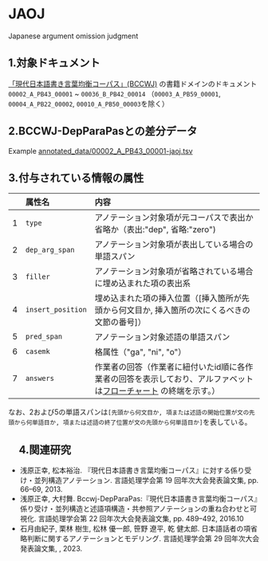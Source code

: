 # JAOJ
Japanese argument omission  judgment

## 1.対象ドキュメント
[「現代日本語書き言葉均衡コーパス」(BCCWJ)](https://clrd.ninjal.ac.jp/bccwj/) の書籍ドメインのドキュメント`00002_A_PB43_00001` ~ `00036_B_PB42_00014`
（`00003_A_PB59_00001`, `00004_A_PB22_00002`, `00010_A_PB50_00003`を除く）


## 2.BCCWJ-DepParaPasとの差分データ
Example [annotated_data/00002_A_PB43_00001-jaoj.tsv](https://github.com/tohoku-edunlp/JAOJ/blob/main/annotated_data/00002_A_PB43_00001-jaoj.tsv)

## 3.付与されている情報の属性
| |属性名 |内容 |
|:---|:---|:---|
|1 |`type` |アノテーション対象項が元コーパスで表出か省略か（表出:"dep", 省略:"zero") | 
|2 |`dep_arg_span` |アノテーション対象項が表出している場合の単語スパン |
|3 |`filler` |アノテーション対象項が省略されている場合に埋め込まれた項の表出系 |
|4 |`insert_position` |埋め込まれた項の挿入位置（[挿入箇所が先頭から何文目か, 挿入箇所の次にくるべきの文節の番号]） | 
|5 |`pred_span` |アノテーション対象述語の単語スパン|
|6 |`casemk`|格属性（"ga", "ni", "o"） |
|7 |`answers` |作業者の回答（作業者に紐付いたid順に各作業者の回答を表示しており、アルファベットは[フローチャート](https://github.com/tohoku-edunlp/JAOJ/blob/main/decision_tree.pdf) の終端を示す。） |

なお、2および5の単語スパンは`[先頭から何文目か, 項または述語の開始位置が文の先頭から何単語目か, 項または述語の終了位置が文の先頭から何単語目か]`を表している。

## 　4.関連研究
- 浅原正幸, 松本裕治. 『現代日本語書き言葉均衡コーパス』に対する係り受け・並列構造アノテーション. 言語処理学会第 19 回年次大会発表論文集, pp. 66–69, 2013.
- 浅原正幸, 大村舞. Bccwj-DepParaPas:『現代日本語書き言葉均衡コーパス』係り受け・並列構造と述語項構造・共参照アノテーションの重ね合わせと可視化. 言語処理学会第 22 回年次大会発表論文集, pp. 489–492, 2016.10
- 石月由紀子, 栗林 樹生, 松林 優一郎, 笹野 遼平, 乾 健太郎. 日本語話者の項省略判断に関するアノテーションとモデリング. 言語処理学会第 29 回年次大会発表論文集, , 2023.

